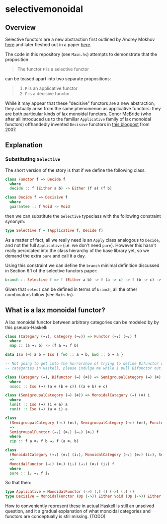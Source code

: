 # selectivemonoidal

## Overview
Selective functors are a new abstraction first outlined by Andrey Mokhov [here](https://blogs.ncl.ac.uk/andreymokhov/selective/) and later fleshed out in a paper [here](https://www.staff.ncl.ac.uk/andrey.mokhov/selective-functors.pdf).

The code in this repository (see `Main.hs`) attempts to demonstrate that the proposition

> The functor `F` is a selective functor

can be teased apart into two separate propositions:

> 1. `F` is an applicative functor
> 2. `F` is a decisive functor

While it may appear that these "decisive" functors are a new abstraction, they actually arise from the same phenomenon as applicative functors: they are both particular kinds of lax monoidal functors. Conor McBride (who after all introduced us to the familiar `Applicative` family of lax monoidal functors) offhandedly invented `Decisive` functors in [this blogpost](https://fplab.bitbucket.io/posts/2007-07-08-decisive-functors.html) from 2007.

## Explanation

### Substituting `Selective`
The short version of the story is that if we define the following class:
```haskell
class Functor f => Decide f
  where
  decide :: f (Either a b) -> Either (f a) (f b)

class Decide f => Decisive f
  where
  guarantee :: f Void -> Void
```

then we can substitute the `Selective` typeclass with the following constraint synonym:

```haskell
type Selective f = (Applicative f, Decide f)
```

As a matter of fact, all we really need is an `Apply` class analogous to `Decide`, and not the full `Applicative` (i.e. we don't need `pure`). However this hasn't really percolated into the class hierarchy of the base library yet, so we demand the extra `pure` and call it a day.

Using this constraint we can define the `branch` minimal definition discussed in Section 6.1 of the selective functors paper:

```haskell
branch :: Selective f => f (Either a b) -> f (a -> c) -> f (b -> c) -> f c
```

Given that `select` can be defined in terms of `branch`, all the other combinators follow (see `Main.hs`).

## What is a lax monoidal functor?

A lax monoidal functor between arbitrary categories can be modeled by by this pseudo-Haskell:

```haskell
class (Category (→₁), Category (→₂)) => Functor (→₁) (→₂) f
  where
  map :: (a →₁ b) -> (f a →₂ f b)

data Iso (→) a b = Iso { fwd :: a → b, bwd :: b → a }

-- Not going to get into the horrorshow of trying to define Bifunctor using product
-- categories in Haskell, please indulge me while I pull Bifunctor out of thin air

class (Category (→), Bifunctor (→) (⊗)) => SemigroupalCategory (→) (⊗)
  where
  assoc :: Iso (→) (a ⊗ (b ⊗ c)) ((a ⊗ b) ⊗ c)

class (SemigroupalCategory (→) (⊗)) => MonoidalCategory (→) (⊗) i
  where
  lunit :: Iso (→) (i ⊗ a) a
  runit :: Iso (→) (a ⊗ i) a

class
  (SemigroupalCategory (→₁) (⊗₁), SemigroupalCategory (→₂) (⊗₂), Functor (→₁) (→₂) f)
  =>
  SemigroupalFunctor (→₁) (⊗₁) (→₂) (⊗₂) f
  where
  zip :: f a ⊗₂ f b →₂ f (a ⊗₁ b)

class
  (MonoidalCategory (→₁) (⊗₁) (i₁), MonoidalCategory (→₂) (⊗₂) (i₂), SemigroupalFunctor (→₁) (→₂) f)
  =>
  MonoidalFunctor (→₁) (⊗₁) (i₁) (→₂) (⊗₂) (i₂) f
  where
  pure :: i₂ →₂ f i₁
```

So that then:

```haskell
type Applicative = MonoidalFunctor (->) (,) () (->) (,) ()
type Decisive = MonoidalFunctor (Op (->)) Either Void (Op (->)) Either Void
```

How to conveniently represent these in actual Haskell is still an unsolved question, and it a gradual explanation of what monoidal categories and functors are conceptually is still missing. (TODO)

